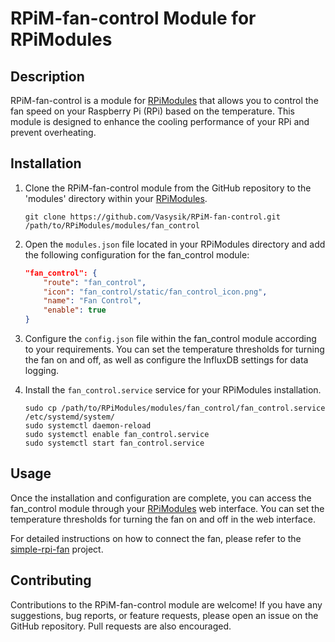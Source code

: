 # RPiM-fan-control Module for RPiModules

## Description

RPiM-fan-control is a module for [RPiModules](https://github.com/Vasysik/RPiModules) that allows you to control the fan speed on your Raspberry Pi (RPi) based on the temperature. This module is designed to enhance the cooling performance of your RPi and prevent overheating.

## Installation

1. Clone the RPiM-fan-control module from the GitHub repository to the 'modules' directory within your [RPiModules](https://github.com/Vasysik/RPiModules).

   ```
   git clone https://github.com/Vasysik/RPiM-fan-control.git /path/to/RPiModules/modules/fan_control
   ```

2. Open the `modules.json` file located in your RPiModules directory and add the following configuration for the fan_control module:

   ```json
   "fan_control": {
       "route": "fan_control",
       "icon": "fan_control/static/fan_control_icon.png",
       "name": "Fan Control",
       "enable": true
   }
   ```

3. Configure the `config.json` file within the fan_control module according to your requirements. You can set the temperature thresholds for turning the fan on and off, as well as configure the InfluxDB settings for data logging.

4. Install the `fan_control.service` service for your RPiModules installation.

   ```
   sudo cp /path/to/RPiModules/modules/fan_control/fan_control.service /etc/systemd/system/
   sudo systemctl daemon-reload
   sudo systemctl enable fan_control.service
   sudo systemctl start fan_control.service
   ```

## Usage

Once the installation and configuration are complete, you can access the fan_control module through your [RPiModules](https://github.com/Vasysik/RPiModules) web interface. You can set the temperature thresholds for turning the fan on and off in the web interface.

For detailed instructions on how to connect the fan, please refer to the [simple-rpi-fan](https://github.com/Vasysik/simple-rpi-fan) project.

## Contributing

Contributions to the RPiM-fan-control module are welcome! If you have any suggestions, bug reports, or feature requests, please open an issue on the GitHub repository. Pull requests are also encouraged.
